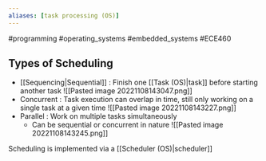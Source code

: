 ```yaml
---
aliases: [task processing (OS)]
---
```

#programming #operating_systems #embedded_systems  #ECE460 

## Types of Scheduling
- [[Sequencing|Sequential]] : Finish one [[Task (OS)|task]] before starting another task
![[Pasted image 20221108143047.png]]
- Concurrent : Task execution can overlap in time, still only working on a single task at a given time
![[Pasted image 20221108143227.png]]
- Parallel : Work on multiple tasks simultaneously
	- Can be sequential or concurrent in nature
![[Pasted image 20221108143245.png]]

Scheduling is implemented via a [[Scheduler (OS)|scheduler]]